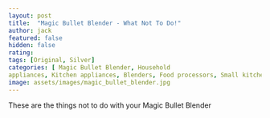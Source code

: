 ```yaml
---
layout: post
title:  "Magic Bullet Blender - What Not To Do!"
author: jack
featured: false
hidden: false
rating: 
tags: [Original, Silver]
categories: [ Magic Bullet Blender, Household
appliances, Kitchen appliances, Blenders, Food processors, Small kitchen appliances ]
image: assets/images/magic_bullet_blender.jpg
---
```


These are the things not to do with your Magic Bullet Blender


